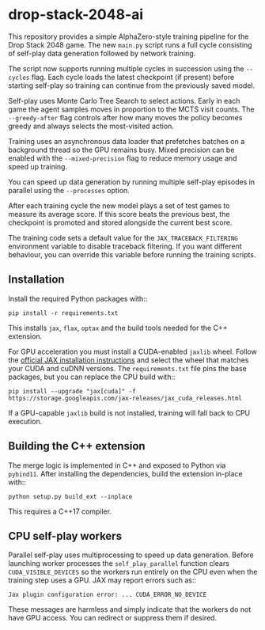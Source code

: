 # drop-stack-2048-ai

This repository provides a simple AlphaZero-style training pipeline for the
Drop Stack 2048 game. The new `main.py` script runs a full cycle consisting of
self-play data generation followed by network training.

The script now supports running multiple cycles in succession using the
``--cycles`` flag. Each cycle loads the latest checkpoint (if present) before
starting self-play so training can continue from the previously saved model.

Self-play uses Monte Carlo Tree Search to select actions. Early in each game the
agent samples moves in proportion to the MCTS visit counts. The `--greedy-after`
flag controls after how many moves the policy becomes greedy and always selects
the most-visited action.

Training uses an asynchronous data loader that prefetches batches on a
background thread so the GPU remains busy. Mixed precision can be enabled with
the `--mixed-precision` flag to reduce memory usage and speed up training.

You can speed up data generation by running multiple self-play episodes in
parallel using the `--processes` option.

After each training cycle the new model plays a set of test games to measure
its average score. If this score beats the previous best, the checkpoint is
promoted and stored alongside the current best score.

The training code sets a default value for the `JAX_TRACEBACK_FILTERING`
environment variable to disable traceback filtering. If you want different
behaviour, you can override this variable before running the training scripts.

## Installation

Install the required Python packages with::

    pip install -r requirements.txt

This installs `jax`, `flax`, `optax` and the build tools needed for the C++
extension.

For GPU acceleration you must install a CUDA-enabled `jaxlib` wheel. Follow the
[official JAX installation instructions](https://jax.readthedocs.io/en/latest/installation.html#pip-install)
and select the wheel that matches your CUDA and cuDNN versions. The `requirements.txt`
file pins the base packages, but you can replace the CPU build with::

    pip install --upgrade "jax[cuda]" -f https://storage.googleapis.com/jax-releases/jax_cuda_releases.html

If a GPU-capable `jaxlib` build is not installed, training will fall back to CPU
execution.

## Building the C++ extension

The merge logic is implemented in C++ and exposed to Python via `pybind11`.
After installing the dependencies, build the extension in-place with::

    python setup.py build_ext --inplace

This requires a C++17 compiler.

## CPU self-play workers

Parallel self-play uses multiprocessing to speed up data generation. Before
launching worker processes the `self_play_parallel` function clears
`CUDA_VISIBLE_DEVICES` so the workers run entirely on the CPU even when the
training step uses a GPU. JAX may report errors such as::

    Jax plugin configuration error: ... CUDA_ERROR_NO_DEVICE

These messages are harmless and simply indicate that the workers do not have GPU
access. You can redirect or suppress them if desired.
